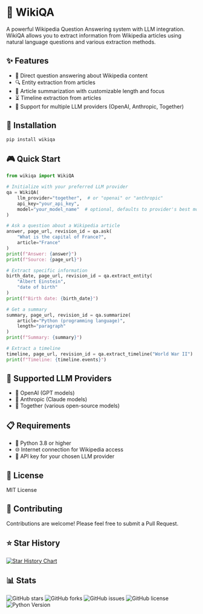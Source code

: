 # 🎯 WikiQA

A powerful Wikipedia Question Answering system with LLM integration. WikiQA allows you to extract information from Wikipedia articles using natural language questions and various extraction methods.

## ✨ Features

- 🤖 Direct question answering about Wikipedia content
- 🔍 Entity extraction from articles
- 📝 Article summarization with customizable length and focus
- ⏳ Timeline extraction from articles
- 🔌 Support for multiple LLM providers (OpenAI, Anthropic, Together)

## 🚀 Installation

```bash
pip install wikiqa
```

## 🎮 Quick Start

```python
from wikiqa import WikiQA

# Initialize with your preferred LLM provider
qa = WikiQA(
    llm_provider="together",  # or "openai" or "anthropic"
    api_key="your_api_key",
    model="your_model_name"  # optional, defaults to provider's best model
)

# Ask a question about a Wikipedia article
answer, page_url, revision_id = qa.ask(
    "What is the capital of France?",
    article="France"
)
print(f"Answer: {answer}")
print(f"Source: {page_url}")

# Extract specific information
birth_date, page_url, revision_id = qa.extract_entity(
    "Albert Einstein",
    "date of birth"
)
print(f"Birth date: {birth_date}")

# Get a summary
summary, page_url, revision_id = qa.summarize(
    article="Python (programming language)",
    length="paragraph"
)
print(f"Summary: {summary}")

# Extract a timeline
timeline, page_url, revision_id = qa.extract_timeline("World War II")
print(f"Timeline: {timeline.events}")
```

## 🤝 Supported LLM Providers

- 🎨 OpenAI (GPT models)
- 🧠 Anthropic (Claude models)
- 🌟 Together (various open-source models)

## 📋 Requirements

- 🐍 Python 3.8 or higher
- 🌐 Internet connection for Wikipedia access
- 🔑 API key for your chosen LLM provider

## 📄 License

MIT License

## 🤝 Contributing

Contributions are welcome! Please feel free to submit a Pull Request.

## ⭐ Star History

[![Star History Chart](https://api.star-history.com/svg?repos=yourusername/wikiqa&type=Date)](https://star-history.com/#yourusername/wikiqa&Date)

## 📊 Stats

![GitHub stars](https://img.shields.io/github/stars/yourusername/wikiqa?style=social)
![GitHub forks](https://img.shields.io/github/forks/yourusername/wikiqa?style=social)
![GitHub issues](https://img.shields.io/github/issues/yourusername/wikiqa)
![GitHub license](https://img.shields.io/github/license/yourusername/wikiqa)
![Python Version](https://img.shields.io/badge/python-3.8%2B-blue) 